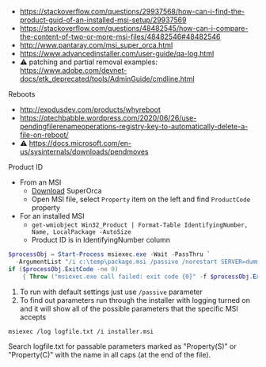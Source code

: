 * https://stackoverflow.com/questions/29937568/how-can-i-find-the-product-guid-of-an-installed-msi-setup/29937569
* https://stackoverflow.com/questions/48482545/how-can-i-compare-the-content-of-two-or-more-msi-files/48482546#48482546
* http://www.pantaray.com/msi_super_orca.html
* https://www.advancedinstaller.com/user-guide/qa-log.html
* :warning: patching and partial removal examples: https://www.adobe.com/devnet-docs/etk_deprecated/tools/AdminGuide/cmdline.html

Reboots
* http://exodusdev.com/products/whyreboot
* https://qtechbabble.wordpress.com/2020/06/26/use-pendingfilerenameoperations-registry-key-to-automatically-delete-a-file-on-reboot/
* :warning: https://docs.microsoft.com/en-us/sysinternals/downloads/pendmoves

Product ID
* From an MSI
    * [Download](http://www.pantaray.com/msi_super_orca.html) SuperOrca
    * Open MSI file, select `Property` item on the left and find `ProductCode` property
* For an installed MSI
    * `get-wmiobject Win32_Product | Format-Table IdentifyingNumber, Name, LocalPackage -AutoSize`
    * Product ID is in IdentifyingNumber column
    
```powershell
$processObj = Start-Process msiexec.exe -Wait -PassThru `
  -ArgumentList "/i c:\temp\package.msi /passive /norestart SERVER=dummy SERVERACTIVE=dummy"
if ($processObj.ExitCode -ne 0)
    { Throw ("msiexec.exe call failed: exit code {0}" -f $processObj.ExitCode) }
```

1. To run with default settings just use `/passive` parameter
2. To find out parameters run through the installer with logging turned on and it will show all of the possible parameters that the specific MSI accepts
```batch
msiexec /log logfile.txt /i installer.msi
```
Search logfile.txt for passable parameters marked as "Property(S)" or "Property(C)" with the name in all caps (at the end of the file).
